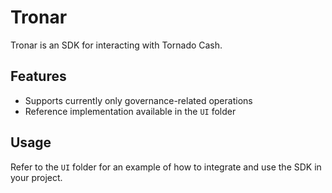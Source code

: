 # Tronar

Tronar is an SDK for interacting with Tornado Cash.

## Features
- Supports currently only governance-related operations
- Reference implementation available in the `UI` folder

## Usage
Refer to the `UI` folder for an example of how to integrate and use the SDK in your project.

